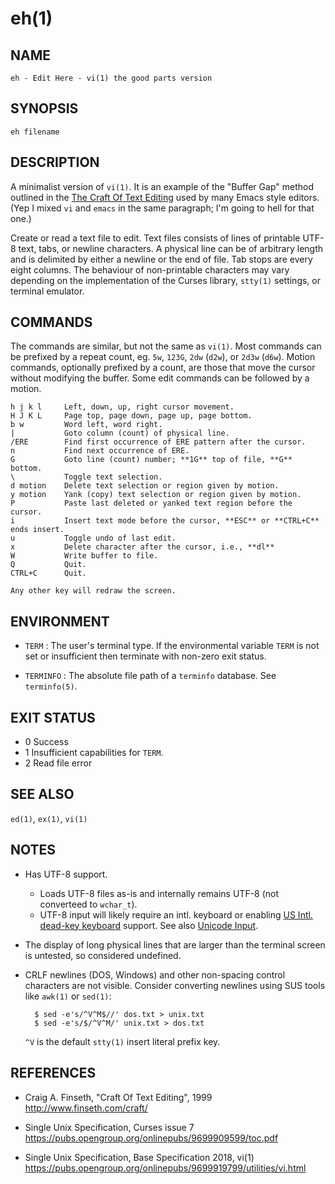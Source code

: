 # eh(1)


## NAME

    eh - Edit Here - vi(1) the good parts version


## SYNOPSIS

    eh filename


## DESCRIPTION

A minimalist version of `vi(1)`.  It is an example of the "Buffer Gap" method outlined in the [The Craft Of Text Editing](http://www.finseth.com/craft/) used by many Emacs style editors.  (Yep I mixed `vi` and `emacs` in the same paragraph; I'm going to hell for that one.)

Create or read a text file to edit.  Text files consists of lines of printable UTF-8 text, tabs, or newline characters.  A physical line can be of arbitrary length and is delimited by either a newline or the end of file.  Tab stops are every eight columns.  The behaviour of non-printable characters may vary depending on the implementation of the Curses library, `stty(1)` settings, or terminal emulator.


## COMMANDS

The commands are similar, but not the same as `vi(1)`.  Most commands can be prefixed by a repeat count, eg. `5w`, `123G`, `2dw` (`d2w`), or `2d3w` (`d6w`).  Motion commands, optionally prefixed by a count, are those that move the cursor without modifying the buffer.  Some edit commands can be followed by a motion.

    h j k l     Left, down, up, right cursor movement.
    H J K L     Page top, page down, page up, page bottom.
    b w         Word left, word right.
    |           Goto column (count) of physical line.
    /ERE        Find first occurrence of ERE pattern after the cursor.
    n           Find next occurrence of ERE.
    G           Goto line (count) number; **1G** top of file, **G** bottom.
    \           Toggle text selection.
    d motion    Delete text selection or region given by motion.
    y motion    Yank (copy) text selection or region given by motion.
    P           Paste last deleted or yanked text region before the cursor.
    i           Insert text mode before the cursor, **ESC** or **CTRL+C** ends insert.
    u           Toggle undo of last edit.
    x           Delete character after the cursor, i.e., **dl**
    W           Write buffer to file.
    Q           Quit.
    CTRL+C      Quit.

    Any other key will redraw the screen.


## ENVIRONMENT

* `TERM` : The user's terminal type.  If the environmental variable `TERM` is not set or insufficient then terminate with non-zero exit status.

* `TERMINFO` : The absolute file path of a `terminfo` database.  See `terminfo(5)`.


## EXIT STATUS

- 0     Success
- 1     Insufficient capabilities for `TERM`.
- 2     Read file error


## SEE ALSO

`ed(1)`, `ex(1)`, `vi(1)`


## NOTES

* Has UTF-8 support.

  - Loads UTF-8 files as-is and internally remains UTF-8 (not converteed to `wchar_t`).
  - UTF-8 input will likely require an intl. keyboard or enabling [US Intl. dead-key keyboard](https://en.wikipedia.org/wiki/QWERTY#US-International) support.  See also [Unicode Input](https://en.wikipedia.org/wiki/Unicode_input).

* The display of long physical lines that are larger than the terminal screen is untested, so considered undefined.

* CRLF newlines (DOS, Windows) and other non-spacing control characters are not visible.  Consider converting newlines using SUS tools like `awk(1)` or `sed(1)`:

        $ sed -e's/^V^M$//' dos.txt > unix.txt
        $ sed -e's/$/^V^M/' unix.txt > dos.txt

  `^V` is the default `stty(1)` insert literal prefix key.


## REFERENCES

* Craig A. Finseth, "Craft Of Text Editing", 1999
  <http://www.finseth.com/craft/>

* Single Unix Specification, Curses issue 7
  <https://pubs.opengroup.org/onlinepubs/9699909599/toc.pdf>

* Single Unix Specification, Base Specification 2018, vi(1)
  <https://pubs.opengroup.org/onlinepubs/9699919799/utilities/vi.html>
